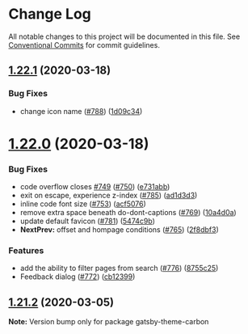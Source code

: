 # Change Log

All notable changes to this project will be documented in this file.
See [Conventional Commits](https://conventionalcommits.org) for commit guidelines.

## [1.22.1](https://github.com/freight-trust/gatsby-workspace/compare/v1.22.0...v1.22.1) (2020-03-18)


### Bug Fixes

* change icon name ([#788](https://github.com/freight-trust/gatsby-workspace/issues/788)) ([1d09c34](https://github.com/freight-trust/gatsby-workspace/commit/1d09c3404730125326b00bac907cb0ddf21afb0c))





# [1.22.0](https://github.com/freight-trust/gatsby-workspace/compare/v1.21.2...v1.22.0) (2020-03-18)


### Bug Fixes

* code overflow closes [#749](https://github.com/freight-trust/gatsby-workspace/issues/749) ([#750](https://github.com/freight-trust/gatsby-workspace/issues/750)) ([e731abb](https://github.com/freight-trust/gatsby-workspace/commit/e731abb7235078479324bd1befe44772e47559c5))
* exit on escape, experience z-index ([#785](https://github.com/freight-trust/gatsby-workspace/issues/785)) ([ad1d3d3](https://github.com/freight-trust/gatsby-workspace/commit/ad1d3d3a13e608f61409e750cb90ebd286af409b))
* inline code font size ([#753](https://github.com/freight-trust/gatsby-workspace/issues/753)) ([acf5076](https://github.com/freight-trust/gatsby-workspace/commit/acf5076ece786b7b1a36cee12f930e103f6a63f9))
* remove extra space beneath do-dont-captions ([#769](https://github.com/freight-trust/gatsby-workspace/issues/769)) ([10a4d0a](https://github.com/freight-trust/gatsby-workspace/commit/10a4d0ad1a3dec6358b7062746a01ee089d8e6b5))
* update default favicon ([#781](https://github.com/freight-trust/gatsby-workspace/issues/781)) ([5474c9b](https://github.com/freight-trust/gatsby-workspace/commit/5474c9bead4993f850f775c3eb6ee514f3a6d003))
* **NextPrev:** offset and hompage conditions ([#765](https://github.com/freight-trust/gatsby-workspace/issues/765)) ([2f8dbf3](https://github.com/freight-trust/gatsby-workspace/commit/2f8dbf30ea5e3b6c4ba9e55cd59992613893dc68))


### Features

* add the ability to filter pages from search ([#776](https://github.com/freight-trust/gatsby-workspace/issues/776)) ([8755c25](https://github.com/freight-trust/gatsby-workspace/commit/8755c25233ab7d0dd6801e94916bc10566204c6c))
* Feedback dialog ([#772](https://github.com/freight-trust/gatsby-workspace/issues/772)) ([cb12399](https://github.com/freight-trust/gatsby-workspace/commit/cb123996079008e538081da252e583935a48f935))





## [1.21.2](https://github.com/freight-trust/gatsby-workspace/compare/v1.21.1...v1.21.2) (2020-03-05)

**Note:** Version bump only for package gatsby-theme-carbon

